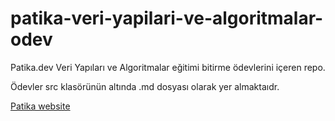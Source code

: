 # patika-veri-yapilari-ve-algoritmalar-odev

Patika.dev Veri Yapıları ve Algoritmalar eğitimi bitirme ödevlerini içeren repo.

Ödevler src klasörünün altında .md dosyası olarak yer almaktaıdr.

[Patika website](www.patika.dev)

